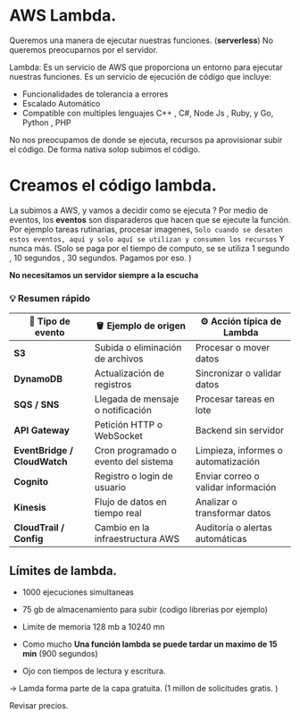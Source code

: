 # AWS Lambda. 

Queremos una manera de ejecutar nuestras funciones. (**serverless**) No queremos preocuparnos por el servidor. 

Lambda: Es un servicio de AWS que proporciona un entorno para ejecutar nuestras funciones. Es un servicio de ejecución de código que incluye: 

- Funcionalidades de tolerancia a errores 
- Escalado Automático
- Compatible con multiples lenguajes C++ , C#, Node Js , Ruby, y Go, Python , PHP 

No nos preocupamos de donde se ejecuta, recursos pa aprovisionar subir el código. 
De forma nativa solop subimos el código. 

# Creamos el código lambda. 

La subimos a AWS, y vamos a decidir como se ejecuta ? Por medio de eventos, los **eventos** son disparaderos que hacen que se ejecute la función. Por ejemplo tareas rutinarias, procesar imagenes, ``Solo cuando se desaten estos eventos, aquí y solo aquí se utilizan y consumen los recursos`` Y nunca más. (Solo se paga por el tiempo de computo, se se utiliza 1 segundo , 10 segundos , 30 segundos. Pagamos por eso. )


**No necesitamos un servidor siempre a la escucha**

### 💡 **Resumen rápido**

| 🧩 Tipo de evento        | 🪣 Ejemplo de origen        | ⚙️ Acción típica de Lambda             |
|---------------------------|-----------------------------|----------------------------------------|
| **S3**                    | Subida o eliminación de archivos | Procesar o mover datos                |
| **DynamoDB**              | Actualización de registros      | Sincronizar o validar datos           |
| **SQS / SNS**             | Llegada de mensaje o notificación | Procesar tareas en lote               |
| **API Gateway**           | Petición HTTP o WebSocket       | Backend sin servidor                  |
| **EventBridge / CloudWatch** | Cron programado o evento del sistema | Limpieza, informes o automatización   |
| **Cognito**               | Registro o login de usuario     | Enviar correo o validar información   |
| **Kinesis**               | Flujo de datos en tiempo real   | Analizar o transformar datos          |
| **CloudTrail / Config**   | Cambio en la infraestructura AWS | Auditoría o alertas automáticas       |

## Límites de lambda. 

- 1000 ejecuciones simultaneas

- 75 gb de almacenamiento para subir (codigo librerias por ejemplo)

- Limite de memoria 128 mb a 10240 mn

- Como mucho **Una función lambda se puede tardar un maximo de 15 min** (900 segundos)

- Ojo con tiempos de lectura y escritura. 


-> Lamda forma parte de la capa gratuita. (1 millon de solicitudes gratis. )

Revisar precios. 